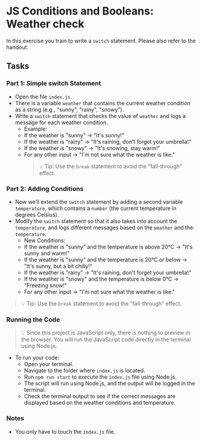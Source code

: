 # JS Conditions and Booleans: Weather check

In this exercise you train to write a `switch` statement. Please also refer to the handout.

## Tasks

### Part 1: Simple switch Statement

-  Open the file `index.js`.
-  There is a variable `weather` that contains the current weather condition as a string (e.g., "sunny", "rainy", "snowy").
-  Write a `switch` statement that checks the value of `weather` and logs a message for each weather condition.
   -  Example:
   -  If the weather is "sunny" → "It's sunny!"
   -  If the weather is "rainy" → "It's raining, don't forget your umbrella!"
   -  If the weather is "snowy" → "It's snowing, stay warm!"
   -  For any other input → "I'm not sure what the weather is like."
      > 💡 Tip: Use the `break` statement to avoid the "fall-through" effect.

### Part 2: Adding Conditions

-  Now we’ll extend the `switch` statement by adding a second variable `temperature`, which contains a `number` (the current temperature in degrees Celsius).
-  Modify the `switch` statement so that it also takes into account the `temperature`, and logs different messages based on the `weather` and the `temperature`.
   -  New Conditions:
   -  If the weather is "sunny" and the temperature is above 20°C → "It's sunny and warm!"
   -  If the weather is "sunny" and the temperature is 20°C or below → "It's sunny, but a bit chilly!"
   -  If the weather is "rainy" → "It's raining, don't forget your umbrella!"
   -  If the weather is "snowy" and the temperature is below 0°C → "Freezing snow!"
   -  For any other input → "I'm not sure what the weather is like."

> 💡 Tip: Use the `break` statement to avoid the "fall-through" effect.

### Running the Code

> 💡 Since this project is JavaScript only, there is nothing to preview in the browser. You will run the JavaScript code directly in the terminal using Node.js.

-  To run your code:
   -  Open your terminal.
   -  Navigate to the folder where `index.js` is located.
   -  Run `npm run start` to execute the `index.js` file using Node.js.
   -  The script will run using Node.js, and the output will be logged in the terminal.
   -  Check the terminal output to see if the correct messages are displayed based on the weather conditions and temperature.

### Notes

-  You only have to touch the `index.js` file.
